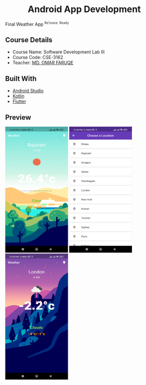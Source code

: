 
<h1 align="center">Android App Development</h1>

Final Weather App <sup>`Release Ready`</sup>

## Course Details
- Course Name: Software Development Lab III
- Course Code: CSE-3162
- Teacher: [MD. OMAR FARUQE](https://github.com/omarfaruqe)

## Built With
- [Android Studio](https://developer.android.com/studio)
- [Kotlin](https://developer.android.com/kotlin)
- [Flutter](https://flutter.dev/)

## Preview
<p>
  <img src="preview/preview1.jpg" width="200" height="400" title="preview">
  <img src="preview/preview2.jpg" width="200" height="400" title="preview">
  <img src="preview/preview3.jpg" width="200" height="400" title="preview">
</p>